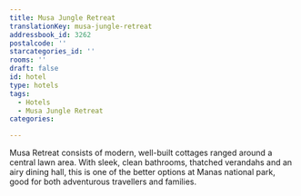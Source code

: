 ```yaml
---
title: Musa Jungle Retreat
translationKey: musa-jungle-retreat
addressbook_id: 3262
postalcode: ''
starcategories_id: ''
rooms: ''
draft: false
id: hotel
type: hotels
tags:
  - Hotels
  - Musa Jungle Retreat
categories:

---
```

Musa Retreat consists of modern, well-built cottages ranged around a central lawn area. With sleek, clean bathrooms, thatched verandahs and an airy dining hall, this is one of the better options at Manas national park, good for both adventurous travellers and families.